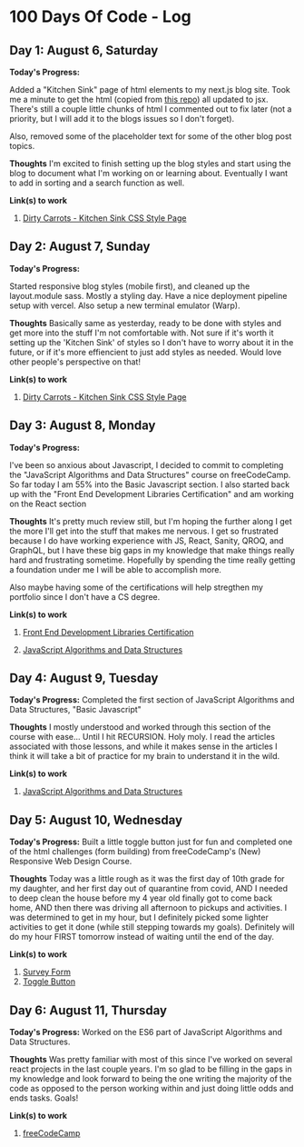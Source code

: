 # 100 Days Of Code - Log

## Day 1: August 6, Saturday

**Today's Progress:**

Added a "Kitchen Sink" page of html elements to my next.js blog site.  Took me a minute to get the html (copied from [this repo](https://github.com/dbox/html5-kitchen-sink)) all updated to jsx.  There's still a couple little chunks of html I commented out to fix later (not a priority, but I will add it to the blogs issues so I don't forget).

Also, removed some of the placeholder text for some of the other blog post topics.

**Thoughts** 
I'm excited to finish setting up the blog styles and start using the blog to document what I'm working on or learning about.  Eventually I want to add in sorting and a search function as well.

**Link(s) to work**
1. [Dirty Carrots - Kitchen Sink CSS Style Page](https://www.dirtycarrots.dev/posts/kitchen-sink-styles)


## Day 2: August 7, Sunday

**Today's Progress:**

Started responsive blog styles (mobile first), and cleaned up the layout.module sass.  Mostly a styling day. Have a nice deployment pipeline setup with vercel.  Also setup a new terminal emulator (Warp).  

**Thoughts** 
Basically same as yesterday, ready to be done with styles and get more into the stuff I'm not comfortable with.  Not sure if it's worth it setting up the 'Kitchen Sink' of styles so I don't have to worry about it in the future, or if it's more effiencient to just add styles as needed.  Would love other people's perspective on that!

**Link(s) to work**
1. [Dirty Carrots - Kitchen Sink CSS Style Page](https://www.dirtycarrots.dev/posts/kitchen-sink-styles)


## Day 3: August 8, Monday

**Today's Progress:**

I've been so anxious about Javascript, I decided to commit to completing the "JavaScript Algorithms and Data Structures" course on freeCodeCamp.  So far today I am 55% into the Basic Javascript section.  I also started back up with the "Front End Development Libraries Certification" and am working on the React section

**Thoughts** 
It's pretty much review still, but I'm hoping the further along I get the more I'll get into the stuff that makes me nervous.  I get so frustrated because I do have working experience with JS, React, Sanity, QROQ, and GraphQL, but I have these big gaps in my knowledge that make things really hard and frustrating sometime.  Hopefully by spending the time really getting a foundation under me I will be able to accomplish more. 

Also maybe having some of the certifications will help stregthen my portfolio since I don't have a CS degree.

**Link(s) to work**
1. [Front End Development Libraries Certification](https://www.freecodecamp.org/learn/front-end-development-libraries/)

2. [JavaScript Algorithms and Data Structures](https://www.freecodecamp.org/learn/javascript-algorithms-and-data-structures/)


## Day 4: August 9, Tuesday

**Today's Progress:**
Completed the first section of JavaScript Algorithms and Data Structures, "Basic Javascript"

**Thoughts** 
I mostly understood and worked through this section of the course with ease... Until I hit RECURSION.  Holy moly.  I read the articles associated with those lessons, and while it makes sense in the articles I think it will take a bit of practice for my brain to understand it in the wild.  

**Link(s) to work**
1. [JavaScript Algorithms and Data Structures](https://www.freecodecamp.org/learn/javascript-algorithms-and-data-structures/)


## Day 5: August 10, Wednesday

**Today's Progress:**
Built a little toggle button just for fun and completed one of the html challenges (form building) from freeCodeCamp's (New) Responsive Web Design Course.  

**Thoughts** 
Today was a little rough as it was the first day of 10th grade for my daughter, and her first day out of quarantine from covid, AND I needed to deep clean the house before my 4 year old finally got to come back home, AND then there was driving all afternoon to pickups and activities.  I was determined to get in my hour, but I definitely picked some lighter activities to get it done (while still stepping towards my goals). Definitely will do my hour FIRST tomorrow instead of waiting until the end of the day.

**Link(s) to work**
1. [Survey Form](https://codepen.io/DirtyCarrots/pen/rNdZNNO)
2. [Toggle Button](https://codepen.io/DirtyCarrots/pen/rNdZBmg)


## Day 6: August 11, Thursday

**Today's Progress:**
Worked on the ES6 part of JavaScript Algorithms and Data Structures.

**Thoughts** 
Was pretty familiar with most of this since I've worked on several react projects in the last couple years.  I'm so glad to be filling in the gaps in my knowledge and look forward to being the one writing the majority of the code as opposed to the person working within and just doing little odds and ends tasks.  Goals!

**Link(s) to work**
1. [freeCodeCamp](https://www.freecodecamp.org/learn/javascript-algorithms-and-data-structures)

